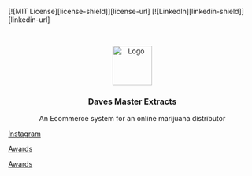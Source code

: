 [![MIT License][license-shield]][license-url]
[![LinkedIn][linkedin-shield]][linkedin-url]


<!-- PROJECT LOGO -->
<br />
<p align="center">
  <a href="https://github.com/github_username/repo_name">
    <img src="images/logo.png" alt="Logo" width="80" height="80">
  </a>

  <h3 align="center">Daves Master Extracts</h3>

  <p align="center">
    An Ecommerce system for an online marijuana distributor 
    <br />
</p>

[Instagram](https://www.instagram.com/daves_master_extracts/?hl=en)

[Awards](https://www.instagram.com/p/CFIcjDRBVfl/?utm_source=ig_web_copy_link)

[Awards](https://www.instagram.com/p/CFIWoKiBe2K/?utm_source=ig_web_copy_link)

